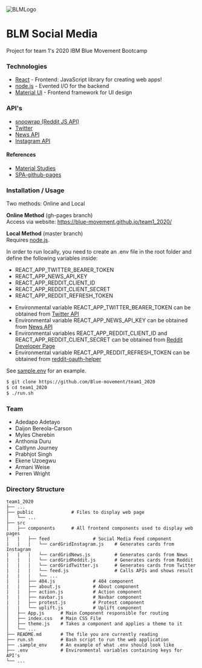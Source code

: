 ![BLMLogo](https://i.imgur.com/0W05r6c.png)

# BLM Social Media
Project for team 1's 2020 IBM Blue Movement Bootcamp


### Technologies
* [React](https://reactjs.org/) - Frontend: JavaScript library for creating web apps!
* [node.js](http://nodejs.org) - Evented I/O for the backend
* [Material UI](https://material-ui.com/) - Frontend framework for UI design

### API's
* [snoowrap (Reddit JS API)](https://github.com/not-an-aardvark/snoowrap)
* [Twitter](https://developer.twitter.com/en/docs)
* [News API](https://newsapi.org/)
* [Instagram API](https://www.instagram.com/developer/)

#### References
* [Material Studies](https://material.io/design/material-studies/about-our-material-studies.html)
* [SPA-github-pages](https://github.com/rafgraph/spa-github-pages)


### Installation / Usage
Two methods: Online and Local

**Online Method** (gh-pages branch)\
Access via website: https://blue-movement.github.io/team1_2020/

**Local Method** (master branch)\
Requires [node.js](https://nodejs.org/).

In order to run locally, you need to create an .env file in the root folder and define the following variables inside:
* REACT_APP_TWITTER_BEARER_TOKEN
* REACT_APP_NEWS_API_KEY
* REACT_APP_REDDIT_CLIENT_ID
* REACT_APP_REDDIT_CLIENT_SECRET
* REACT_APP_REDDIT_REFRESH_TOKEN

- Environmental variable REACT_APP_TWITTER_BEARER_TOKEN can be obtained from [Twitter API](https://developer.twitter.com/en/docs/basics/authentication/oauth-2-0/bearer-tokens)
- Environmental variable REACT_APP_NEWS_API_KEY can be obtained from [News API](https://www.newsapi.org/)
- Environmental variables REACT_APP_REDDIT_CLIENT_ID and REACT_APP_REDDIT_CLIENT_SECRET can be obtained from [Reddit Developer Page](https://www.reddit.com/prefs/apps)
- Environmental variable REACT_APP_REDDIT_REFRESH_TOKEN can be obtained from [reddit-oauth-helper](https://github.com/not-an-aardvark/reddit-oauth-helper)

See [sample.env](https://github.com/Blue-movement/team1_2020/blob/master/.sample_env) for an example.

```sh
$ git clone https://github.com/Blue-movement/team1_2020
$ cd team1_2020
$ ./run.sh
```


### Team
* Adedapo Adetayo
* Daijon Bereola-Carson
* Myles Cherebin
* Anthonia Duru
* Caitlynn Journey
* Prabhjot Singh
* Ekene Uzoegwu
* Armani Weise
* Perren Wright


### Directory Structure
    team1_2020
    ├── ...
    ├── public              # Files to display web page
    │   └── ...
    ├── src
    │   ├── components      # All frontend components used to display web pages 
    |   |   ├── feed                # Social Media Feed component
    |   |   |   └── cardGridInstagram.js    # Generates cards from Instagram
    |   |   |   └── cardGridNews.js         # Generates cards from News
    |   |   |   └── cardGridReddit.js       # Generates cards from Reddit
    |   |   |   └── cardGridTwitter.js      # Generates cards from Twitter
    |   |   |   └── feed.js                 # Calls APIs and shows result
    |   |   |   └── ...
    |   |   ├── 404.js              # 404 component
    |   |   ├── about.js            # About component
    |   |   ├── action.js           # Action component
    |   |   ├── navbar.js           # Navbar component
    |   |   ├── protest.js          # Protest component
    |   |   └── uplift.js           # Uplift component
    │   ├── App.js      # Main Component responsible for routing
    │   ├── index.css   # Main CSS File
    │   ├── theme.js    # Takes a component and applies a theme to it
    │   └── ...
    ├── README.md       # The file you are currently reading
    ├── run.sh          # Bash script to run the web application
    ├── .sample_env     # An example of what .env should look like
    ├── .env            # Environmental variables containing keys for API's
    └── ...
